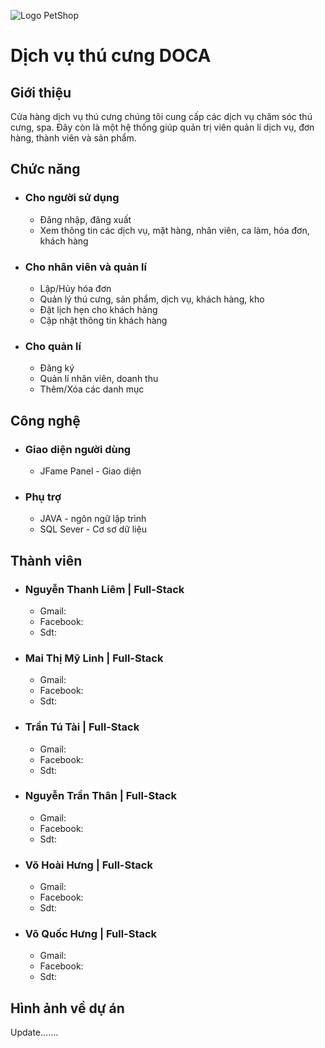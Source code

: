 ![Logo PetShop](https://i.upanh.org/2023/11/14/logob1b31ac7310879da.png)

# Dịch vụ thú cưng DOCA
## Giới thiệu
Cửa hàng dịch vụ thú cưng chúng tôi cung cấp các dịch vụ chăm sóc thú cưng, spa. Đây còn là một hệ thống giúp quản trị viên quản lí dịch vụ, đơn hàng, thành viên và sản phẩm.
## Chức năng
- ### Cho người sử dụng
    - Đăng nhập, đăng xuất
    - Xem thông tin các dịch vụ, mặt hàng, nhân viên, ca làm, hóa đơn, khách hàng
- ### Cho nhân viên và quản lí
    - Lập/Hủy hóa đơn
    - Quản lý thú cưng, sản phẩm, dịch vụ, khách hàng, kho
    - Đặt lịch hẹn cho khách hàng
    - Cập nhật thông tin khách hàng
- ### Cho quản lí
    - Đăng ký
    - Quản lí nhân viên, doanh thu
    - Thêm/Xóa các danh mục
## Công nghệ
- ### Giao diện người dùng
    - JFame Panel - Giao diện
- ### Phụ trợ
    - JAVA - ngôn ngữ lập trình
    - SQL Sever - Cơ sơ dữ liệu
## Thành viên
- ### Nguyễn Thanh Liêm | Full-Stack
    - Gmail:
    - Facebook:
    - Sdt: 
- ### Mai Thị Mỹ Linh | Full-Stack
    - Gmail:
    - Facebook:
    - Sdt: 
- ### Trần Tú Tài | Full-Stack
    - Gmail:
    - Facebook:
    - Sdt: 
- ### Nguyễn Trần Thân | Full-Stack
    - Gmail:
    - Facebook:
    - Sdt: 
- ### Võ Hoài Hưng | Full-Stack
    - Gmail:
    - Facebook:
    - Sdt: 
- ### Võ Quốc Hưng | Full-Stack
    - Gmail:
    - Facebook:
    - Sdt: 
## Hình ảnh về dự án
Update.......
